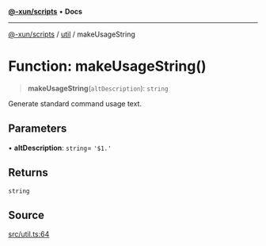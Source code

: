 [**@-xun/scripts**](../../README.md) • **Docs**

***

[@-xun/scripts](../../README.md) / [util](../README.md) / makeUsageString

# Function: makeUsageString()

> **makeUsageString**(`altDescription`): `string`

Generate standard command usage text.

## Parameters

• **altDescription**: `string`= `'$1.'`

## Returns

`string`

## Source

[src/util.ts:64](https://github.com/Xunnamius/xscripts/blob/4eeba0093c58c5ae075542203854b4a3add2907a/src/util.ts#L64)
